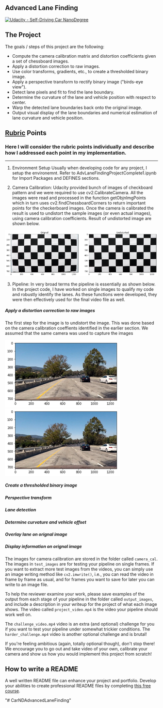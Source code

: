 ## Advanced Lane Finding
[![Udacity - Self-Driving Car NanoDegree](https://s3.amazonaws.com/udacity-sdc/github/shield-carnd.svg)](http://www.udacity.com/drive)

[image1]: ./examples/undistort_output.png "Undistorted"
[testImage]: ./output_images/test1Img.png "testImage" 
[testUndistImg]: ./output_images/testundistimg.png "testUndistImg"
[testwarpImg]: ./output_images/testwarpimg.png "testwarpImg"
[testwarpRect]: ./output_images/testwarp_rectImg.png "testwarpRect"
[testLImg]: ./output_images/testLimg.png "testLImg"
[testSImg]: ./output_images/testSimg.png "testSImg"
[testBImg]: ./output_images/testBimg.png "testBImg"
[testLSBImg]: ./output_images/lsbcombined.png "testLSBImg"
[colorThresh]: ./output_images/ColorThresholdImages.png "colorThresh"
[sliding]: ./output_images/slidingwindow.png "sliding"
[checkerBoard]: ./output_images/checkerboard.png "checkerBoard"
 

The Project
---

The goals / steps of this project are the following:

* Compute the camera calibration matrix and distortion coefficients given a set of chessboard images.
* Apply a distortion correction to raw images.
* Use color transforms, gradients, etc., to create a thresholded binary image.
* Apply a perspective transform to rectify binary image ("birds-eye view").
* Detect lane pixels and fit to find the lane boundary.
* Determine the curvature of the lane and vehicle position with respect to center.
* Warp the detected lane boundaries back onto the original image.
* Output visual display of the lane boundaries and numerical estimation of lane curvature and vehicle position.

## [Rubric](https://review.udacity.com/#!/rubrics/571/view) Points
### Here I will consider the rubric points individually and describe how I addressed each point in my implementation.  

---
1. Environment Setup
Usually when developing code for any project, I setup the environemnt. Refer to AdvLaneFindingProjectComplete1.ipynb for Import Packages and DEFINES sections. 

2. Camera Calibration: 
Udacity provided bunch of images of checkboard pattern and we were required to use cv2.CalibrateCamera. All the images were read and processed in the function getObjnImgPoints which in turn uses cv2.findChessboardCorners to return important points for the checkerboard images. Once the camera is calibrated the result is used to undistort the sample images (or even actual images), using camera calibration coefficients. Result of undistorted image are shown below.  

![alt text][checkerBoard] 

3. Pipeline: 
In very broad terms the pipeline is essentially as shown below. In the project code, I have worked on single images to qualify my code and robustly identify the lanes. As these functions were developed, they were then effectively used for the final video file as well. 

##### Apply a distortion correction to raw images
The first step for the image is to undistort the image. This was done based on the camera calibration coeffients identified in the earlier section. We assumed that the same camera was used to capture the images 

![alt text][testImage] ![alt text][testUndistImg]

##### Create a thresholded binary image

##### Perspective transform

##### Lane detection

##### Determine curvature and vehicle offset

##### Overlay lane on orignal image

##### Display information on orignal image


The images for camera calibration are stored in the folder called `camera_cal`.  The images in `test_images` are for testing your pipeline on single frames.  If you want to extract more test images from the videos, you can simply use an image writing method like `cv2.imwrite()`, i.e., you can read the video in frame by frame as usual, and for frames you want to save for later you can write to an image file.  

To help the reviewer examine your work, please save examples of the output from each stage of your pipeline in the folder called `output_images`, and include a description in your writeup for the project of what each image shows.    The video called `project_video.mp4` is the video your pipeline should work well on.  

The `challenge_video.mp4` video is an extra (and optional) challenge for you if you want to test your pipeline under somewhat trickier conditions.  The `harder_challenge.mp4` video is another optional challenge and is brutal!

If you're feeling ambitious (again, totally optional though), don't stop there!  We encourage you to go out and take video of your own, calibrate your camera and show us how you would implement this project from scratch!

## How to write a README
A well written README file can enhance your project and portfolio.  Develop your abilities to create professional README files by completing [this free course](https://www.udacity.com/course/writing-readmes--ud777).

"# CarNDAdvancedLaneFinding" 
